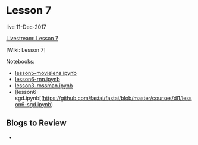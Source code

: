 # Lesson 7  
live 11-Dec-2017

[Livestream: Lesson 7](https://www.youtube.com/watch?v=H3g26EVADgY&feature=youtu.be)

[Wiki: Lesson 7] 

Notebooks:  
* [lesson5-movielens.ipynb](https://github.com/fastai/fastai/blob/master/courses/dl1/lesson5-movielens.ipynb)
* [lesson6-rnn.ipynb](https://github.com/fastai/fastai/blob/master/courses/dl1/lesson6-rnn.ipynb)
* [lesson3-rossman.ipynb](https://github.com/fastai/fastai/blob/master/courses/dl1/lesson3-rossman.ipynb)
* [lesson6-sgd.ipynb[(https://github.com/fastai/fastai/blob/master/courses/dl1/lesson6-sgd.ipynb) 

## Blogs to Review
*
